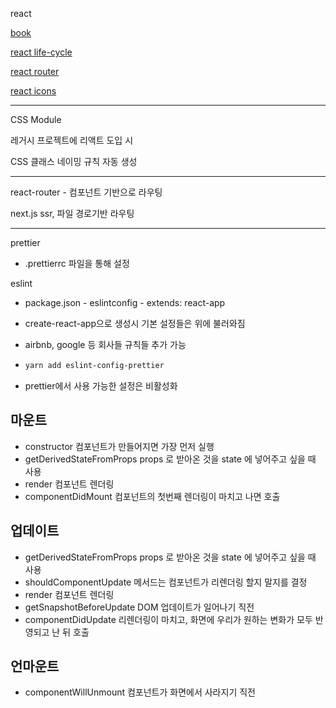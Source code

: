react

[book](https://react.vlpt.us)

[react life-cycle](https://react.vlpt.us/basic/25-lifecycle.html)

[react router](https://reacttraining.com/react-router/web/guides/philosophy)

[react icons](https://react-icons.netlify.com)

---

CSS Module

레거시 프로젝트에 리액트 도입 시

CSS 클래스 네이밍 규칙 자동 생성

---

react-router - 컴포넌트 기반으로 라우팅

next.js ssr, 파일 경로기반 라우팅

---

prettier

- .prettierrc 파일을 통해 설정

eslint

- package.json - eslintconfig - extends: react-app

- create-react-app으로 생성시 기본 설정들은 위에 불러와짐

- airbnb, google 등 회사들 규칙들 추가 가능

- ```bash
  yarn add eslint-config-prettier
  ```

- prettier에서 사용 가능한 설정은 비활성화


## 마운트
- constructor 컴포넌트가 만들어지면 가장 먼저 실행
- getDerivedStateFromProps props 로 받아온 것을 state 에 넣어주고 싶을 때 사용
- render 컴포넌트 렌더링
- componentDidMount 컴포넌트의 첫번째 렌더링이 마치고 나면 호출

## 업데이트

- getDerivedStateFromProps props 로 받아온 것을 state 에 넣어주고 싶을 때 사용
- shouldComponentUpdate 메서드는 컴포넌트가 리렌더링 할지 말지를 결정
- render 컴포넌트 렌더링
- getSnapshotBeforeUpdate DOM 업데이트가 일어나기 직전
- componentDidUpdate 리렌더링이 마치고, 화면에 우리가 원하는 변화가 모두 반영되고 난 뒤 호출

## 언마운트

- componentWillUnmount 컴포넌트가 화면에서 사라지기 직전
